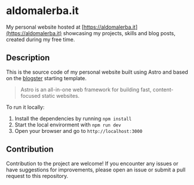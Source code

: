 # aldomalerba.it

My personal website hosted at [https://aldomalerba.it](https://aldomalerba.it) showcasing my projects, skills and blog posts, created during my free time.

## Description

This is the source code of my personal website built using Astro and based on the [blogster](https://github.com/flexdinesh/blogster) starting template.

> Astro is an all-in-one web framework for building fast, content-focused static websites.

To run it locally:

1. Install the dependencies by running `npm install`
2. Start the local envirorment with `npm run dev`
3. Open your browser and go to `http://localhost:3000`

## Contribution 

Contribution to the project are welcome! If you encounter any issues or have suggestions for improvements, please open an issue or submit a pull request to this repository.
